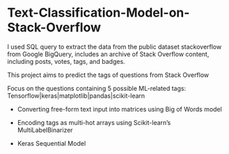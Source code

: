 # Text-Classification-Model-on-Stack-Overflow

I used SQL query to extract the data from the public dataset stackoverflow from Google BigQuery, includes an archive of Stack Overflow content, including posts, votes, tags, and badges. 

This project aims to predict the tags of questions from Stack Overflow

Focus on the questions containing 5 possible ML-related tags: Tensorflow|keras|matplotlib|pandas|scikit-learn

- Converting free-form text input into matrices using Big of Words model

- Encoding tags as multi-hot arrays using Scikit-learn’s MultiLabelBinarizer

- Keras Sequential Model
